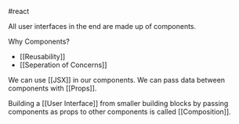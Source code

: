 #react

All user interfaces in the end are made up of components.

Why Components?
- [[Reusability]]
- [[Seperation of Concerns]]

We can use [[JSX]] in our components.
We can pass data between components with [[Props]].

Building a [[User Interface]] from smaller building blocks by passing components as props to other components is called [[Composition]].
